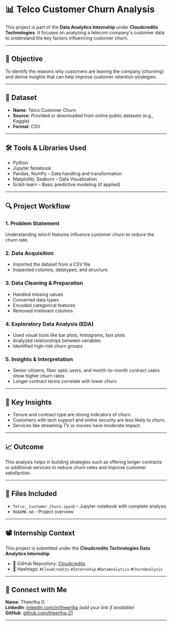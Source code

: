 # 📊 Telco Customer Churn Analysis

This project is part of the **Data Analytics Internship** under **Cloudcredits Technologies**. It focuses on analyzing a telecom company's customer data to understand the key factors influencing customer churn.

---

## 🎯 Objective

To identify the reasons why customers are leaving the company (churning) and derive insights that can help improve customer retention strategies.

---

## 📁 Dataset

- **Name**: Telco Customer Churn
- **Source**: Provided or downloaded from online public datasets (e.g., Kaggle)
- **Format**: CSV

---

## 🛠️ Tools & Libraries Used

- Python  
- Jupyter Notebook  
- Pandas, NumPy – Data handling and transformation  
- Matplotlib, Seaborn – Data Visualization  
- Scikit-learn – Basic predictive modeling (if applied)

---

## 🔍 Project Workflow

### 1. Problem Statement
Understanding which features influence customer churn to reduce the churn rate.

### 2. Data Acquisition
- Imported the dataset from a CSV file.
- Inspected columns, datatypes, and structure.

### 3. Data Cleaning & Preparation
- Handled missing values
- Converted data types
- Encoded categorical features
- Removed irrelevant columns

### 4. Exploratory Data Analysis (EDA)
- Used visual tools like bar plots, histograms, box plots
- Analyzed relationships between variables
- Identified high-risk churn groups

### 5. Insights & Interpretation
- Senior citizens, fiber optic users, and month-to-month contract users show higher churn rates
- Longer contract terms correlate with lower churn

---

## 📌 Key Insights

- Tenure and contract type are strong indicators of churn.
- Customers with tech support and online security are less likely to churn.
- Services like streaming TV or movies have moderate impact.

---

## 📈 Outcome

This analysis helps in building strategies such as offering longer contracts or additional services to reduce churn rates and improve customer satisfaction.

---

## 📎 Files Included

- `Telco__Customer_Churn.ipynb` – Jupyter notebook with complete analysis
- `README.md` – Project overview

---

## 📽️ Internship Context

This project is submitted under the **Cloudcredits Technologies Data Analytics Internship**.

- 🔗 GitHub Repository: [Cloudcredits](https://github.com/theertha-21/Cloudcredits)
- 📌 Hashtags: `#Cloudcredits` `#Internship` `#DataAnalytics` `#ChurnAnalysis`

---

## 🤝 Connect with Me

**Name**: Theertha G  
**LinkedIn**: [linkedin.com/in/theertha](https://www.linkedin.com/in/theertha) *(add your link if available)*  
**GitHub**: [github.com/theertha-21](https://github.com/theertha-21)

---

